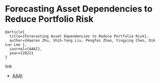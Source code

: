 # Forecasting Asset Dependencies to Reduce Portfolio Risk

```
@article{
  title={Forecasting Asset Dependencies to Reduce Portfolio Risk},
  author={Haoren Zhu, Shih-Yang Liu, Pengfei Zhao, Yingying Chen, Dik Lun Lee },
  journal={AAAI},
  year={2022}
}
```

link
- [AAAI](https://www.aaai.org/AAAI22Papers/AAAI-7053.ZhuH.pdf)